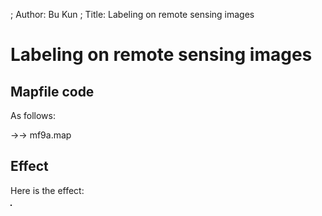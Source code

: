 ; Author: Bu Kun
; Title: Labeling on remote sensing images

# Labeling on remote sensing images


## Mapfile code

As follows:


->-> mf9a.map


## Effect

Here is the effect:

<img alt="" border="1"
src="http://webgis.pub/cgi-bin/mapserv?map=/owg/mf9a.map&layer=topo&layer=label&mode=map"
/>




